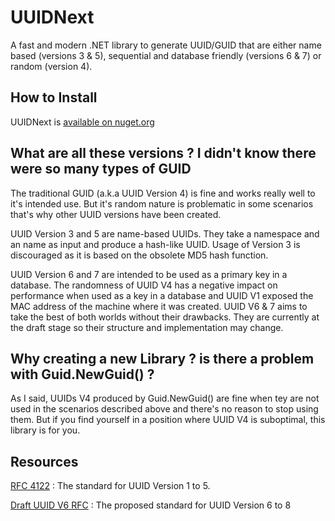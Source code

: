 # UUIDNext

 A fast and modern .NET library to generate UUID/GUID that are either name based (versions 3 & 5), sequential and database friendly (versions 6 & 7) or random (version 4).

## How to Install

UUIDNext is [available on nuget.org](https://www.nuget.org/packages/UUIDNext/)

## What are all these versions ? I didn't know there were so many types of GUID

The traditional GUID (a.k.a UUID Version 4) is fine and works really well to it's intended use. But it's random nature is problematic in some scenarios that's why other UUID versions have been created.

UUID Version 3 and 5 are name-based UUIDs. They take a namespace and an name as input and produce a hash-like UUID. Usage of Version 3 is discouraged as it is based on the obsolete MD5 hash function.

UUID Version 6 and 7 are intended to be used as a primary key in a database. The randomness of UUID V4 has a negative impact on performance when used as a key in a database and UUID V1 exposed the MAC address of the machine where it was created. UUID V6 & 7 aims to take the best of both worlds without their drawbacks. They are currently at the draft stage so their structure and implementation may change.

## Why creating a new Library ? is there a problem with Guid.NewGuid() ?

As I said, UUIDs V4 produced by Guid.NewGuid() are fine when tey are not used in the scenarios described above and there's no reason to stop using them. But if you find yourself in a position where UUID V4 is suboptimal, this library is for you.

## Resources

[RFC 4122](https://datatracker.ietf.org/doc/html/rfc4122) : The standard for UUID Version 1 to 5.

[Draft UUID V6 RFC](https://github.com/uuid6/uuid6-ietf-draft) : The proposed standard for UUID Version 6 to 8
